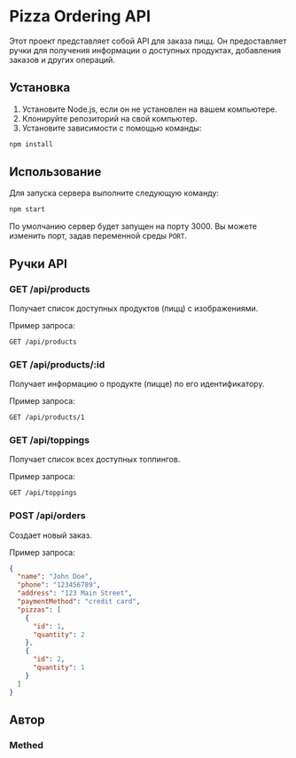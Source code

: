 # Pizza Ordering API

Этот проект представляет собой API для заказа пицц. Он предоставляет ручки для получения информации о доступных продуктах, добавления заказов и других операций.

## Установка

1. Установите Node.js, если он не установлен на вашем компьютере.
2. Клонируйте репозиторий на свой компьютер.
3. Установите зависимости с помощью команды:

```bash
npm install
```

## Использование

Для запуска сервера выполните следующую команду:

```bash
npm start
```

По умолчанию сервер будет запущен на порту 3000. Вы можете изменить порт, задав переменной среды `PORT`.

## Ручки API

### GET /api/products

Получает список доступных продуктов (пицц) с изображениями.

Пример запроса:

```bash
GET /api/products
```

### GET /api/products/:id

Получает информацию о продукте (пицце) по его идентификатору.

Пример запроса:

```bash
GET /api/products/1
```

### GET /api/toppings

Получает список всех доступных топпингов.

Пример запроса:

```bash
GET /api/toppings
```

### POST /api/orders

Создает новый заказ.

Пример запроса:

```json
{
  "name": "John Doe",
  "phone": "123456789",
  "address": "123 Main Street",
  "paymentMethod": "credit card",
  "pizzas": [
    {
      "id": 1,
      "quantity": 2
    },
    {
      "id": 2,
      "quantity": 1
    }
  ]
}
```

## Автор

### Methed
